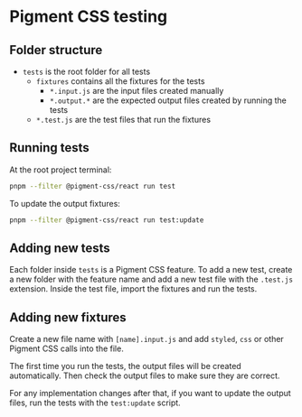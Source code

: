 # Pigment CSS testing

## Folder structure

- `tests` is the root folder for all tests
  - `fixtures` contains all the fixtures for the tests
    - `*.input.js` are the input files created manually
    - `*.output.*` are the expected output files created by running the tests
  - `*.test.js` are the test files that run the fixtures

## Running tests

At the root project terminal:

```bash
pnpm --filter @pigment-css/react run test
```

To update the output fixtures:

```bash
pnpm --filter @pigment-css/react run test:update
```

## Adding new tests

Each folder inside `tests` is a Pigment CSS feature. To add a new test, create a new folder with the feature name and add a new test file with the `.test.js` extension. Inside the test file, import the fixtures and run the tests.

## Adding new fixtures

Create a new file name with `[name].input.js` and add `styled`, `css` or other Pigment CSS calls into the file.

The first time you run the tests, the output files will be created automatically. Then check the output files to make sure they are correct.

For any implementation changes after that, if you want to update the output files, run the tests with the `test:update` script.
